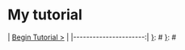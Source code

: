 [__prod__]: #
[{]: <region> (header)

[}]: #
[{]: <region> (body)
# My tutorial
[}]: #
[{]: <region> (footer)
[{]: <helper> (nav_step)
| [Begin Tutorial >](steps/step1.md) |
|----------------------:|
[}]: #
[}]: #